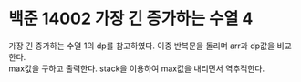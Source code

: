 # 백준 14002 가장 긴 증가하는 수열 4

가장 긴 증가하는 수열 1의 dp를 참고하였다. 이중 반복문을 돌리며 arr과 dp값을 비교한다.<br>
max값을 구하고 출력한다. stack을 이용하여 max값을 내리면서 역추적한다. 
